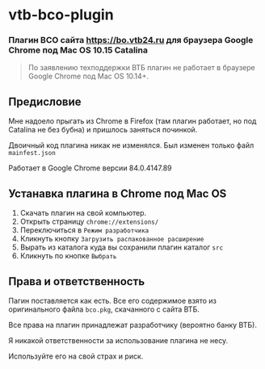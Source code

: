 # vtb-bco-plugin

### Плагин BCO сайта https://bo.vtb24.ru для браузера Google Chrome под Mac OS 10.15 Catalina

> По заявлению техподдержки ВТБ плагин не работает в браузере Google Chrome под Mac OS 10.14+. 

## Предисловие

Мне надоело прыгать из Chrome в Firefox (там плагин работает, но под Catalina не без бубна) и пришлось заняться починкой.

Двоичный код плагина никак не изменялся. Был изменен только файл `mainfest.json`

Работает в Google Chrome версии 84.0.4147.89

## Устанавка плагина в Chrome под Mac OS 

1. Скачать плагин на свой компьютер.
2. Открыть страницу `chrome://extensions/`
3. Переключиться в `Режим разработчика`
4. Кликнуть кнопку `Загрузить распакованное расширение`
5. Вырать из каталога куда вы сохранили плагин каталог `src`
6. Кликнуть по кнопке `Выбрать`

## Права и ответственность

Пагин поставляется как есть. Все его содержимое взято из оригинального файла `bco.pkg`, скачанного с сайта ВТБ.

Все права на плагин принадлежат разработчику (вероятно банку ВТБ).

Я никакой ответственности за использование плагина не несу. 

Используйте его на свой страх и риск. 
